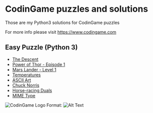 # CodinGame puzzles and solutions

Those are my Python3 solutions for CodinGame puzzles

For more info please visit https://www.codingame.com

Easy Puzzle (Python 3)
-----------
* [The Descent](https://www.codingame.com/training/easy/the-descent)
* [Power of Thor - Episode 1](https://www.codingame.com/training/easy/power-of-thor-episode-1)
* [Mars Lander - Level 1](https://www.codingame.com/training/easy/mars-lander-episode-1)
* [Temperatures](https://www.codingame.com/training/easy/temperatures)
* [ASCII Art](https://www.codingame.com/training/easy/ascii-art)
* [Chuck Norris](https://www.codingame.com/training/easy/chuck-norris)
* [Horse-racing Duals](https://www.codingame.com/ide/puzzle/horse-racing-duals)
* [MIME Type](https://www.codingame.com/ide/puzzle/mime-type)

![CodinGame Logo](http://www.impact-north-america.com/wp-content/uploads/2017/10/codingame.jpg)
Format: ![Alt Text](url)


